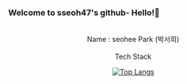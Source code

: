 ### Welcome to sseoh47's github- Hello!👋
<div align="center">
  



<br>
Name : seohee Park (박서희)
<br>
<br>
Tech Stack

[![Top Langs](https://github-readme-stats.vercel.app/api/top-langs/?username=sseoh47&layout=compact&theme=dracula)](https://github.com/sseoh47)

<br>

</div>
